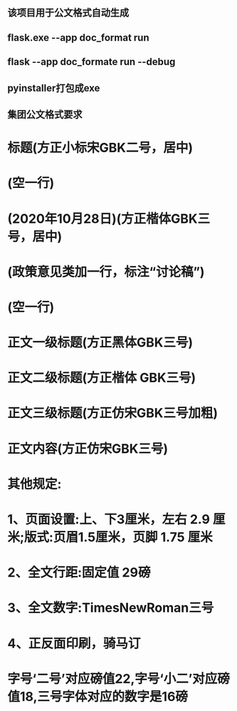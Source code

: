 ## 该项目用于公文格式自动生成


## flask.exe --app doc_format run
## flask --app doc_formate  run --debug


## pyinstaller打包成exe


## 集团公文格式要求
# 标题(方正小标宋GBK二号，居中)
# (空一行)
# (2020年10月28日)(方正楷体GBK三号，居中)
# (政策意见类加一行，标注“讨论稿”)
# (空一行)
# 正文一级标题(方正黑体GBK三号)
# 正文二级标题(方正楷体 GBK三号)
# 正文三级标题(方正仿宋GBK三号加粗)
# 正文内容(方正仿宋GBK三号)
# 其他规定:
# 1、页面设置:上、下3厘米，左右 2.9 厘米;版式:页眉1.5厘米，页脚 1.75 厘米
# 2、全文行距:固定值 29磅
# 3、全文数字:TimesNewRoman三号
# 4、正反面印刷，骑马订
# 字号‘二号’对应磅值22,字号‘小二’对应磅值18,三号字体对应的数字是16磅

